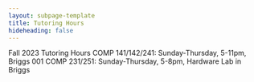 ```yaml
---
layout: subpage-template
title: Tutoring Hours
hideheading: false
---
```

Fall 2023 Tutoring Hours
COMP 141/142/241: Sunday-Thursday, 5-11pm, Briggs 001
COMP 231/251: Sunday-Thursday, 5-8pm, Hardware Lab in Briggs
